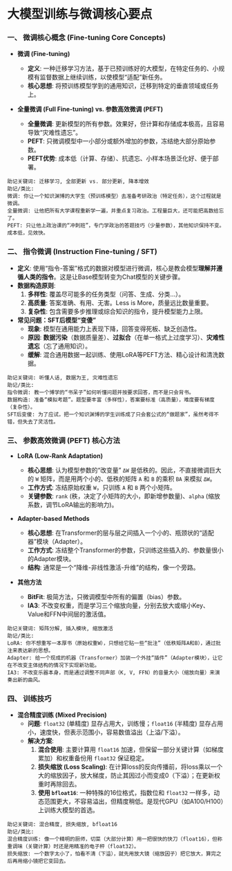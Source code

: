 # 大模型训练与微调核心要点

### 一、 微调核心概念 (Fine-tuning Core Concepts)

*   **微调 (Fine-tuning)**
    *   **定义**: 一种迁移学习方法，基于已预训练好的大模型，在特定任务的、小规模有监督数据上继续训练，以使模型“适配”新任务。
    *   **核心思想**: 将预训练模型学到的通用知识，迁移到特定的垂直领域或任务上。

*   **全量微调 (Full Fine-tuning) vs. 参数高效微调 (PEFT)**
    *   **全量微调**: 更新模型的所有参数。效果好，但计算和存储成本极高，且容易导致“灾难性遗忘”。
    *   **PEFT**: 只微调模型中一小部分或额外增加的参数，冻结绝大部分原始参数。
    *   **PEFT优势**: 成本低（计算、存储）、抗遗忘、小样本场景泛化好、便于部署。

```
助记关键词: 迁移学习, 全部更新 vs. 部分更新, 降本增效
助记/类比:
微调: 你让一个知识渊博的大学生（预训练模型）去准备考研政治（特定任务），这个过程就是微调。
全量微调: 让他把所有大学课程重新学一遍，并重点复习政治。工程量巨大，还可能把高数给忘了。
PEFT: 只让他上政治课的“冲刺班”，专门学政治的答题技巧（少量参数），其他知识保持不变。成本低，见效快。
```

### 二、 指令微调 (Instruction Fine-tuning / SFT)

*   **定义**: 使用“指令-答案”格式的数据对模型进行微调，核心是教会模型**理解并遵循人类的指令**。这是让Base模型转变为Chat模型的关键步骤。
*   **数据构造原则**:
    1.  **多样性**: 覆盖尽可能多的任务类型（问答、生成、分类...）。
    2.  **高质量**: 答案准确、有用、无害。Less is More，质量远比数量重要。
    3.  **复杂性**: 包含需要多步推理或综合知识的指令，提升模型能力上限。
*   **常见问题：SFT后模型“变傻”**
    *   **现象**: 模型在通用能力上表现下降，回答变得死板、缺乏创造性。
    *   **原因**: **数据污染**（数据质量差）、**过拟合**（在单一格式上过度学习）、**灾难性遗忘**（忘了通用知识）。
    *   **缓解**: 混合通用数据一起训练、使用LoRA等PEFT方法、精心设计和清洗数据。

```
助记关键词: 听懂人话, 数据为王, 灾难性遗忘
助记/类比:
指令微调: 教一个博学的“书呆子”如何听懂问题并按要求回答，而不是只会背书。
数据构造: 准备“模拟考题”。题型要丰富（多样性），答案要标准（高质量），难度要有梯度（复杂性）。
SFT后变傻: 为了应试，把一个知识渊博的学生训练成了只会套公式的“做题家”，虽然考得不错，但失去了灵活性。
```

### 三、 参数高效微调 (PEFT) 核心方法

*   **LoRA (Low-Rank Adaptation)**
    *   **核心思想**: 认为模型参数的“改变量” `ΔW` 是低秩的。因此，不直接微调巨大的 `W` 矩阵，而是用两个小的、低秩的矩阵 `A` 和 `B` 的乘积 `BA` 来模拟 `ΔW`。
    *   **工作方式**: 冻结原始权重 `W`，只训练 `A` 和 `B` 两个小矩阵。
    *   **关键参数**: `rank` (秩，决定了小矩阵的大小，即新增参数量)、`alpha` (缩放系数，调节LoRA输出的影响力)。

*   **Adapter-based Methods**
    *   **核心思想**: 在Transformer的层与层之间插入一个小的、瓶颈状的“适配器”模块（Adapter）。
    *   **工作方式**: 冻结整个Transformer的参数，只训练这些插入的、参数量很小的Adapter模块。
    *   **结构**: 通常是一个“降维-非线性激活-升维”的结构，像一个旁路。

*   **其他方法**
    *   **BitFit**: 极简方法，只微调模型中所有的偏置（bias）参数。
    *   **IA3**: 不改变权重，而是学习三个缩放向量，分别去放大或缩小Key、Value和FFN中间层的激活值。

```
助记关键词: 矩阵分解, 插入模块, 缩放激活
助记/类比:
LoRA: 你不想重写一本厚书（原始权重W），只想给它贴一些“批注”（低秩矩阵A和B），通过批注来表达新的思想。
Adapter: 给一个现成的机器（Transformer）加装一个外挂“插件”（Adapter模块），让它在不改变主体结构的情况下实现新功能。
IA3: 不改变乐器本身，而是通过调整不同声部（K, V, FFN）的音量大小（缩放向量）来演奏出新的曲风。
```

### 四、 训练技巧

*   **混合精度训练 (Mixed Precision)**
    *   **问题**: `float32` (单精度) 显存占用大，训练慢；`float16` (半精度) 显存占用小，速度快，但表示范围小，容易数值溢出（上溢/下溢）。
    *   **解决方案**:
        1.  **混合使用**: 主要计算用 `float16` 加速，但保留一部分关键计算（如梯度累加）和权重备份用 `float32` 保证稳定。
        2.  **损失缩放 (Loss Scaling)**: 在计算loss的反向传播前，将loss乘以一个大的缩放因子，放大梯度，防止其因过小而变成0（下溢）；在更新权重时再除回去。
        3.  **使用 `bfloat16`**: 一种特殊的16位格式，指数位和 `float32` 一样多，动态范围更大，不容易溢出，但精度稍低。是现代GPU（如A100/H100）上训练大模型的首选。

```
助记关键词: 混合精度, 损失缩放, bfloat16
助记/类比:
混合精度训练: 像一个精明的厨师，切菜（大部分计算）用一把很快的快刀（float16），但称重调味（关键计算）时还是用精准的电子秤（float32）。
损失缩放: 一个数字太小了，怕看不清（下溢），就先用放大镜（缩放因子）把它放大，算完之后再用缩小镜把它变回去。
```

